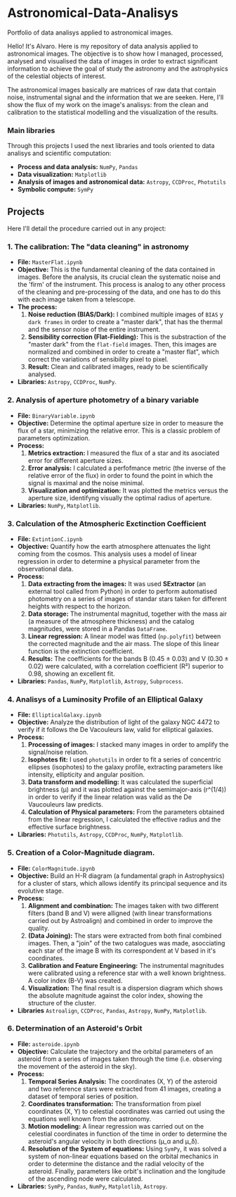 # Astronomical-Data-Analisys
Portfolio of data analisys applied to astronomical images.

Hello! It's Alvaro. Here is my repository of data analysis applied to astronomical images. The objective is to show how I managed, processed, analysed and visualised the data of images in order to extract significant information to achieve the goal of study the astronomy and the astrophysics of the celestial objects of interest.

The astronomical images basically are matrices of raw data that contain noise, instrumental signal and the information that we are seeken. Here, I'll show the flux of my work on the image's analisys: from the clean and calibration to the statistical modelling and the visualization of the results. 

### Main libraries

Through this projects I used the next libraries and tools oriented to data analisys and scientific computation:

* **Process and data analysis:** `NumPy`, `Pandas`
* **Data visualization:** `Matplotlib`
* **Analysis of images and astronomical data:** `Astropy`, `CCDProc`, `Photutils`
* **Symbolic compute:** `SymPy`


## Projects

Here I'll detail the procedure carried out in any project:

### 1. The calibration: The "data cleaning" in astronomy
* **File:** `MasterFlat.ipynb`
* **Objective:** This is the fundamental cleaning of the data contained in images. Before the analysis, its crucial clean the systematic noise and the 'firm' of the instrument. This process is analog to any other process of the cleaning and pre-processing of the data, and one has to do this with each image taken from a telescope.
* **The process:**
    1.  **Noise reduction (BIAS/Dark):** I combined multiple images of `BIAS` y `dark frames` in order to create a "master dark", that has the thermal and the sensor noise of the entire instrument.
    2.  **Sensibility correction (Flat-Fielding):** This is the substraction of the "master dark" from the `flat-field` images. Then, this images are normalized and combined in order to create a "master flat", which correct the variations of sensibility pixel to pixel.
    3.  **Result:** Clean and calibrated images, ready to be scientifically analysed.
* **Libraries:** `Astropy`, `CCDProc`, `NumPy`.

### 2. Analysis of aperture photometry of a binary variable
* **File:** `BinaryVariable.ipynb`
* **Objective:** Determine the optimal aperture size in order to measure the flux of a star, minimizing the relative error. This is a classic problem of parameters optimization.
* **Process:**
    1.  **Metrics extraction:** I measured the flux of a star and its asociated error for different aperture sizes.
    2.  **Error analysis:** I calculated a perfofmance metric (the inverse of the relative error of the flux) in order to found the point in which the signal is maximal and the noise minimal.
    3.  **Visualization and optimization:** It was plotted the metrics versus the aperture size, identifyng visually the optimal radius of aperture.
* **Libraries:** `NumPy`, `Matplotlib`.

### 3. Calculation of the Atmospheric Exctinction Coefficient
* **File:** `ExtintionC.ipynb`
* **Objective:** Quantify how the earth atmosphere attenuates the light coming from the cosmos. This analysis uses a model of linear regression in order to determine a physical parameter from the observational data.
* **Process:**
    1.  **Data extracting from the images:** It was used **SExtractor** (an external tool called from Python) in order to perform automatised photometry on a series of images of standar stars taken for different heights with respect to the horizon.
    2.  **Data storage:** The instrumental magnitud, together with the mass air (a measure of the atmosphere thickness) and the catalog magnitudes, were stored in a Pandas `DataFrame`.
    3.  **Linear regression:** A linear model was fitted (`np.polyfit`) between the corrected magnitude and the air mass. The slope of this linear function is the extinction coefficient.
    4.  **Results:** The coefficients for the bands B (0.45 ± 0.03) and V (0.30 ± 0.02) were calculated, with a correlation coefficient (R²) superior to 0.98, showing an excellent fit.
* **Libraries:** `Pandas`, `NumPy`, `Matplotlib`, `Astropy`, `Subprocess`.

### 4. Analisys of a Luminosity Profile of an Elliptical Galaxy
* **File:** `EllipticalGalaxy.ipynb`
* **Objective:** Analyze the distribution of light of the galaxy NGC 4472 to verify if it follows the De Vacouleurs law, valid for elliptical galaxies.
* **Process:**
    1.  **Processing of images:** I stacked many images in order to amplify the signal/noise relation.
    2.  **Isophotes fit:** I used `photutils` in order to fit a series of concentric ellipses (isophotes) to the galaxy profile, extracting parameters like intensity, ellipticity and angular position.
    3.  **Data transform and modelling:** It was calculated the superficial brightness (µ) and it was plotted against the semimajor-axis (r^(1/4)) in order to verify if the linear relation was valid as the De Vaucouleurs law predicts.
    4.  **Calculation of Physical parameters:** From the parameters obtained from the linear regression, I calculated the effective radius and the effective surface brightness.
* **Libraries:** `Photutils`, `Astropy`, `CCDProc`, `NumPy`, `Matplotlib`.

### 5. Creation of a Color-Magnitude diagram.
* **File:** `ColorMagnitude.ipynb`
* **Objective:** Build an H-R diagram (a fundamental graph in Astrophysics) for a cluster of stars, which allows identify its principal sequence and its evolutive stage.
* **Process:**
    1.  **Alignment and combination:** The images taken with two different filters (band B and V) were alligned (with linear transformations carried out by Astroalign) and combined in order to improve the quality.
    2.  **(Data Joining):** The stars were extracted from both final combined images. Then, a "join" of the two catalogues was made, asocciating each star of the image B with its correspondent at V based in it's coordinates.
    3.  **Calibration and Feature Engineering:** The instrumental magnitudes were calibrated using a reference star with a well known brightness. A color index (B-V) was created.
    4.  **Visualization:** The final result is a dispersion diagram which shows the absolute magnitude against the color index, showing the structure of the cluster.
* **Libraries** `Astroalign`, `CCDProc`, `Pandas`, `Astropy`, `NumPy`, `Matplotlib`.

### 6. Determination of an Asteroid's Orbit
* **File:** `asteroide.ipynb`
* **Objective:** Calculate the trajectory and the orbital parameters of an asteroid from a series of images taken through the time (i.e. observing the movement of the asteroid in the sky).
* **Process:**
    1.  **Temporal Series Analysis:** The coordinates (X, Y) of the asteroid and two reference stars were extracted from 41 images, creating a dataset of temporal series of position.
    2.  **Coordinates transformation:** The transformation from pixel coordinates (X, Y) to celestial coordinates was carried out using the equations well known from the astronomy.
    3.  **Motion modeling:** A linear regression was carried out on the celestial coordinates in function of the time in order to determine the asteroid's angular velocity in both directions (µ_α and µ_δ).
    4.  **Resolution of the System of equations:** Using `SymPy`, it was solved a system of non-linear equations based on the orbital mechanics in order to determine the distance and the radial velocity of the asteroid. Finally, parameters like orbit's inclination and the longitude of the ascending node were calculated.
* **Libraries:** `SymPy`, `Pandas`, `NumPy`, `Matplotlib`, `Astropy`.

